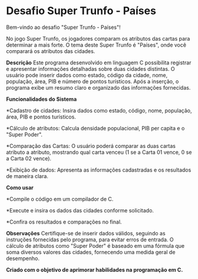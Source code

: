 # Desafio Super Trunfo - Países  

Bem-vindo ao desafio "Super Trunfo - Países"! 

 No jogo Super Trunfo, os jogadores comparam os atributos das cartas para determinar a mais forte. O tema deste Super Trunfo é "Países", 
 onde você comparará os atributos das cidades.

**Descrição**
 Este programa desenvolvido em linguagem C possibilita registrar e apresentar informações detalhadas sobre duas cidades distintas. O usuário pode inserir
 dados como estado, código da cidade, nome, população, área, PIB e número de pontos turísticos. Após a inserção, o programa exibe um resumo claro e organizado 
 das informações fornecidas.

**Funcionalidades do Sistema**

 *Cadastro de cidades: Insira dados como estado, código, nome, população, área, PIB e pontos turísticos.
 
 *Cálculo de atributos: Calcula densidade populacional, PIB per capita e o "Super Poder".
 
 *Comparação das Cartas: O usuário poderá comparar as duas cartas atributo a atributo, mostrando qual carta venceu (1 se a Carta 01 vence, 0 se a Carta 02 vence).
 
 *Exibição de dados: Apresenta as informações cadastradas e os resultados de maneira clara.

**Como usar**

 *Compile o código em um compilador de C.
 
 *Execute e insira os dados das cidades conforme solicitado.
 
 *Confira os resultados e comparações no final.

**Observações**
Certifique-se de inserir dados válidos, seguindo as instruções fornecidas pelo programa, para evitar erros de entrada. 
O cálculo de atributos como "Super Poder" é baseado em uma fórmula que soma diversos valores das cidades, fornecendo uma medida geral de desempenho.

**Criado com o objetivo de aprimorar habilidades na programação em C.**
